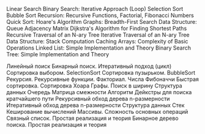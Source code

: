 Linear Search
Binary Search: Iterative Approach (Loop)
Selection Sort
Bubble Sort
Recursion: Recursive Functions, Factorial, Fibonacci Numbers
Quick Sort: Hoare's Algorithm
Graphs: Breadth-First Search
Data Structure: Queue
Adjacency Matrix
Dijkstra's Algorithm for Finding Shortest Paths
Recursive Traversal of an N-ary Tree
Iterative Traversal of an N-ary Tree
Data Structure: Stack
Computation Caching
Arrays: Complexity of Basic Operations
Linked List: Simple Implementation and Theory
Binary Search Tree: Simple Implementation and Theory


Линейный поиск
Бинарный поиск. Итеративный подход (цикл)
Сортировка выбором. SelectionSort
Сортировка пузырьком. BubbleSort
Рекурсия. Рекурсивные функции. Факториал. Числа Фибоначчи
Быстрая сортировка. Сортировка Хоара
Графы. Поиск в ширину
Структура данных Очередь
Матрица смежности
Алгоритм Дейкстры для поиска кратчайшего пути
Рекурсивный обход дерева n-размерности
Итеративный обход дерева n-размерности
Структура данных Стек
Кеширование вычислений
Массивы. Сложность основных операций
Связный список. Простая реализация и теория
Бинарное дерево поиска. Простая реализация и теория
